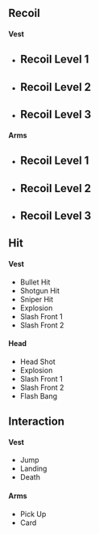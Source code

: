 ## Recoil

#### Vest

- Recoil Level 1
  - 
- Recoil Level 2
  - 
- Recoil Level 3
  - 

#### Arms

- Recoil Level 1
  - 
- Recoil Level 2
  - 
- Recoil Level 3
  - 



## Hit

#### Vest

- Bullet Hit
- Shotgun Hit
- Sniper Hit
- Explosion
- Slash Front 1
- Slash Front 2

#### Head

- Head Shot
- Explosion
- Slash Front 1
- Slash Front 2
- Flash Bang



## Interaction

#### Vest

- Jump
- Landing
- Death

#### Arms

- Pick Up
- Card

